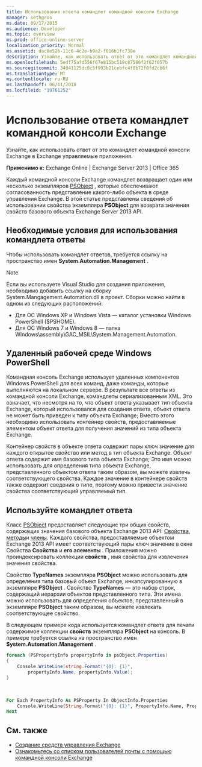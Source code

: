 ```yaml
---
title: Использование ответа командлет командной консоли Exchange
manager: sethgros
ms.date: 09/17/2015
ms.audience: Developer
ms.topic: overview
ms.prod: office-online-server
localization_priority: Normal
ms.assetid: dac8e526-11c6-4c2e-b9a2-f016b1fc738a
description: Узнайте, как использовать ответ от это командлет командной консоли Exchange в Exchange управляемые приложения.
ms.openlocfilehash: 5edf75afd556f67e815bc519c87586f2f62f057b
ms.sourcegitcommit: 34041125dc8c5f993b21cebfc4f8b72f0fd2cb6f
ms.translationtype: MT
ms.contentlocale: ru-RU
ms.lasthandoff: 06/11/2018
ms.locfileid: "19761252"
---
```

# <a name="use-the-exchange-management-shell-cmdlet-response"></a>Использование ответа командлет командной консоли Exchange

Узнайте, как использовать ответ от это командлет командной консоли Exchange в Exchange управляемые приложения.
  
**Применимо к:** Exchange Online | Exchange Server 2013 | Office 365
  
Каждый командной консоли Exchange командлет возвращает один или несколько экземпляров [PSObject](http://msdn.microsoft.com/en-us/library/system.management.automation.psobject%28VS.85%29.aspx) , которые обеспечивают согласованность представление какого-либо объекта в среде управления Exchange. В этой статье представлены сведения об использовании свойства экземпляра **PSObject** для возврата значения свойств базового объекта Exchange Server 2013 API. 
  
## <a name="prerequisites-for-using-cmdlet-responses"></a>Необходимые условия для использования командлета ответы
<a name="prerequisites_bk"> </a>

Чтобы использовать командлет ответов, требуется ссылку на пространство имен **System.Automation.Management** . 
  
> [!NOTE]
>  Если вы используете Visual Studio для создания приложения, необходимо добавить ссылку на сборку System.Mangagement.Automation.dll в проект. Сборки можно найти в одном из следующих расположений: 
> - Для ОС Windows XP и Windows Vista — каталог установки Windows PowerShell ($PSHOME). 
> - Для ОС Windows 7 и Windows 8 — папка Windows\assembly\GAC_MSIL\System.Management.Automation. 
  
## <a name="windows-powershell-remote-runspace"></a>Удаленный рабочей среде Windows PowerShell
<a name="usingremoterunspace_bk"> </a>

Командная консоль Exchange использует удаленных компонентов Windows PowerShell для всех команд, даже команды, которые выполняются на локальном сервере. В результате все ответы из командной консоли Exchange, командлеты сериализованным XML. Это означает, что несмотря на то, что объект ответа указывает тип объекта Exchange, который использовался для создания ответа, объект ответа не может быть приведен к типу объекта Exchange; Вместо этого необходимо использовать контейнер свойств, предоставляемые элементом объект ответа для получения значений из типа объекта Exchange.
  
Контейнер свойств в объекте ответа содержит пары ключ значение для каждого открытое свойство или метод в тип объекта Exchange. Объект ответа содержит имя базового типа объекта Exchange; Это имя можно использовать для определения типа объекта Exchange, представленного объектом ответа таким образом, вы можете извлечь соответствующего свойства. Каждое значение в контейнере свойств также содержит сведения о типе, поэтому можно привести значение свойства соответствующий управляемый тип.
  
## <a name="use-the-cmdlet-response"></a>Используйте командлет ответа
<a name="usingPSObject_bk"> </a>

Класс [PSObject](http://msdn.microsoft.com/en-us/library/system.management.automation.psobject%28VS.85%29.aspx) предоставляет следующие три общих свойств, содержащих значения базового объекта Exchange 2013 API: [Свойства](http://msdn.microsoft.com/en-us/library/system.management.automation.psobject.properties%28VS.85%29.aspx), [методы](http://msdn.microsoft.com/en-us/library/system.management.automation.psobject.methods%28VS.85%29.aspx)и [члены](http://msdn.microsoft.com/en-us/library/system.management.automation.psobject.members%28VS.85%29.aspx). Каждого свойства, предоставляемые объектом Exchange 2013 API имеет соответствующий пары ключ значение в окне Свойства **Свойства** и **его элементы** . Приложения можно проиндексировать коллекции **свойств** , имя свойства для извлечения значения свойства. 
  
Свойство **TypeNames** экземпляра **PSObject** можно использовать для определения типа базовый объект Exchange, инкапсулированную в экземпляре **PSObject** . Свойство **TypeNames** — это набор строк, содержащий иерархии объектов представленного типа. Эти имена можно использовать для определения объектов, представленный в экземпляре **PSObject** таким образом, вы можете извлекать соответствующее свойство. 
  
В следующем примере кода используется командлет ответа для печати содержимое коллекции **свойств** экземпляра **PSObject** на консоль. В примере требуется ссылка на пространство имен **System.Automation.Management** . 
  
```cs
foreach (PSPropertyInfo propertyInfo in psObject.Properties)
{
    Console.WriteLine(string.Format("{0}: {1}",
        propertyInfo.Name, propertyInfo.Value);
}
```

<br/>

```vb
For Each PropertyInfo As PSProperty In ObjectInfo.Properties
    Console.WriteLine(String.Format("{0}: {1}", PropertyInfo.Name, PropertyInfo.Value))
Next

```

## <a name="see-also"></a>См. также

- [Создание средств управления Exchange](create-exchange-management-shell-tools.md)   
- [Ознакомьтесь со списком пользователей почты с помощью командной консоли Exchange](how-to-get-a-list-of-mail-users-by-using-the-exchange-management-shell.md)
    

